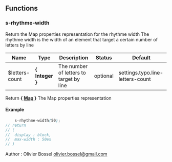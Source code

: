 ## Functions


### s-rhythme-width

Return the Map properties representation for the rhythme width
The rhythme width is the width of an element that target a certain number of letters by line



Name  |  Type  |  Description  |  Status  |  Default
------------  |  ------------  |  ------------  |  ------------  |  ------------
$letters-count  |  **{ Integer }**  |  The number of letters to target by line  |  optional  |  settings.typo.line-letters-count

Return **{ [Map](http://www.sass-lang.com/documentation/file.SASS_REFERENCE.html#maps) }** The Map properties representation

#### Example
```scss
	s-rhythme-width(50);
// return
// (
// 	display : block,
// 	max-width : 50ex
// )
```
Author : Olivier Bossel <olivier.bossel@gmail.com>